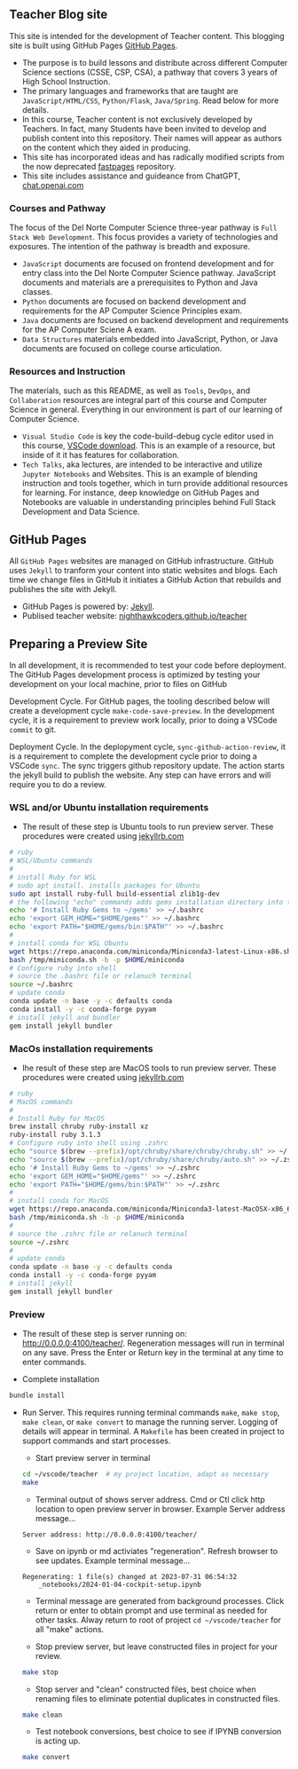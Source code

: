 ## Teacher Blog site
This site is intended for the development of Teacher content.  This blogging site is built using GitHub Pages [GitHub Pages](https://docs.github.com/en/pages/getting-started-with-github-pages/creating-a-github-pages-site).
- The purpose is to build lessons and distribute across different Computer Science sections (CSSE, CSP, CSA), a pathway that covers 3 years of High School Instruction.
- The primary languages and frameworks that are taught are `JavaScript/HTML/CSS`, `Python/Flask`, `Java/Spring`.  Read below for more details.
- In this course, Teacher content is not exclusively developed by Teachers.  In fact, many Students have been invited to develop and publish content into this repository.  Their names will appear as authors on the content which they aided in producing.
- This site has incorporated ideas and has radically modified scripts from the now deprecated [fastpages](https://github.com/fastai/fastpages) repository.
- This site includes assistance and guideance from ChatGPT, [chat.openai.com](https://chat.openai.com/) 

### Courses and Pathway
The focus of the Del Norte Computer Science three-year pathway is `Full Stack Web Development`.  This focus provides a variety of technologies and exposures.  The intention of the pathway is breadth and exposure.
- `JavaScript` documents are focused on frontend development and for entry class into the Del Norte Computer Science pathway.  JavaScript documents and materials are a prerequisites to Python and Java classes.
- `Python` documents are focused on backend development and requirements for the AP Computer Science Principles exam.
- `Java` documents are focused on backend development and requirements for the AP Computer Sciene A exam.
- `Data Structures` materials embedded into JavaScript, Python, or Java documents are focused on college course articulation.

### Resources and Instruction
The materials, such as this README, as well as `Tools`, `DevOps`, and `Collaboration` resources are integral part of this course and Computer Science in general.  Everything in our environment is part of our learning of Computer Science. 
- `Visual Studio Code` is key the code-build-debug cycle editor used in this course, [VSCode download](https://code.visualstudio.com/).  This is an example of a resource, but inside of it it has features for collaboration.
- `Tech Talks`, aka lectures, are intended to be interactive and utilize `Jupyter Notebooks` and Websites.  This is an example of blending instruction and tools together, which in turn provide additional resources for learning.  For instance, deep knowledge on  GitHub Pages and Notebooks are valuable in understanding principles behind Full Stack Development and Data Science. 

## GitHub Pages
All `GitHub Pages` websites are managed on GitHub infrastructure. GitHub uses `Jekyll` to tranform your content into static websites and blogs. Each time we change files in GitHub it initiates a GitHub Action that rebuilds and publishes the site with Jekyll.  
- GitHub Pages is powered by: [Jekyll](https://jekyllrb.com/).
- Publised teacher website: [nighthawkcoders.github.io/teacher](https://nighthawkcoders.github.io/teacher/)

## Preparing a Preview Site 
In all development, it is recommended to test your code before deployment.  The GitHub Pages development process is optimized by testing your development on your local machine, prior to files on GitHub

Development Cycle. For GitHub pages, the tooling described below will create a development cycle  `make-code-save-preview`.  In the development cycle, it is a requirement to preview work locally, prior to doing a VSCode `commit` to git.

Deployment Cycle.  In the deplopyment cycle, `sync-github-action-review`, it is a requirement to complete the development cycle prior to doing a VSCode `sync`.  The sync triggers github repository update.  The action starts the jekyll build to publish the website.  Any step can have errors and will require you to do a review.

### WSL and/or Ubuntu installation requirements
- The result of these step is Ubuntu tools to run preview server.  These procedures were created using [jekyllrb.com](https://jekyllrb.com/docs/installation/ubuntu/)
```bash
# ruby
# WSL/Ubuntu commands
#
# install Ruby for WSL
# sudo apt install. installs packages for Ubuntu
sudo apt install ruby-full build-essential zlib1g-dev
# the following "echo" commands adds gems installation directory into the .bashrc file, avoiding root requirements
echo '# Install Ruby Gems to ~/gems' >> ~/.bashrc
echo 'export GEM_HOME="$HOME/gems"' >> ~/.bashrc
echo 'export PATH="$HOME/gems/bin:$PATH"' >> ~/.bashrc
#
# install conda for WSL Ubuntu
wget https://repo.anaconda.com/miniconda/Miniconda3-latest-Linux-x86.sh -O /tmp/miniconda.sh
bash /tmp/miniconda.sh -b -p $HOME/miniconda
# Configure ruby into shell
# source the .bashrc file or relanuch terminal
source ~/.bashrc
# update conda
conda update -n base -y -c defaults conda
conda install -y -c conda-forge pyyam
# install jekyll and bundler
gem install jekyll bundler
```

### MacOs installation requirements 
- Ihe result of these step are MacOS tools to run preview server.  These procedures were created using [jekyllrb.com](https://jekyllrb.com/docs/installation/macos/)
```bash
# ruby
# MacOS commands
#
# Install Ruby for MacOS
brew install chruby ruby-install xz
ruby-install ruby 3.1.3
# Configure ruby into shell using .zshrc
echo "source $(brew --prefix)/opt/chruby/share/chruby/chruby.sh" >> ~/.zshrc
echo "source $(brew --prefix)/opt/chruby/share/chruby/auto.sh" >> ~/.zshrc
echo '# Install Ruby Gems to ~/gems' >> ~/.zshrc
echo 'export GEM_HOME="$HOME/gems"' >> ~/.zshrc
echo 'export PATH="$HOME/gems/bin:$PATH"' >> ~/.zshrc
#
# install conda for MacOS
wget https://repo.anaconda.com/miniconda/Miniconda3-latest-MacOSX-x86_64.sh -O /tmp/miniconda.sh
bash /tmp/miniconda.sh -b -p $HOME/miniconda
#
# source the .zshrc file or relanuch terminal
source ~/.zshrc
#
# update conda
conda update -n base -y -c defaults conda
conda install -y -c conda-forge pyyam
# install jekyll
gem install jekyll bundler
```

### Preview
- The result of these step is server running on: http://0.0.0.0:4100/teacher/.  Regeneration messages will run in terminal on any save.  Press the Enter or Return key in the terminal at any time to enter commands.

- Complete installation
```bash
bundle install
```
- Run Server.  This requires running terminal commands `make`, `make stop`, `make clean`, or `make convert` to manage the running server.  Logging of details will appear in terminal.   A `Makefile` has been created in project to support commands and start processes.

    - Start preview server in terminal
    ```bash
    cd ~/vscode/teacher  # my project location, adapt as necessary
    make
    ```

    - Terminal output of shows server address. Cmd or Ctl click http location to open preview server in browser. Example Server address message... 
    ```
    Server address: http://0.0.0.0:4100/teacher/
    ```

    - Save on ipynb or md activiates "regeneration". Refresh browser to see updates. Example terminal message...
    ```
    Regenerating: 1 file(s) changed at 2023-07-31 06:54:32
        _notebooks/2024-01-04-cockpit-setup.ipynb
    ```

    - Terminal message are generated from background processes.  Click return or enter to obtain prompt and use terminal as needed for other tasks.  Alway return to root of project `cd ~/vscode/teacher` for all "make" actions. 
        

    - Stop preview server, but leave constructed files in project for your review.
    ```bash
    make stop
    ```

    - Stop server and "clean" constructed files, best choice when renaming files to eliminate potential duplicates in constructed files.
    ```bash
    make clean
    ```

    - Test notebook conversions, best choice to see if IPYNB conversion is acting up.
    ```bash
    make convert
    ```
    
